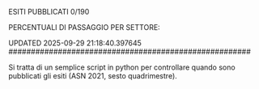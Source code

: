 ESITI PUBBLICATI 0/190 

PERCENTUALI DI PASSAGGIO PER SETTORE:

UPDATED 2025-09-29 21:18:40.397645
###################################################### 

Si tratta di un semplice script in python per controllare quando sono pubblicati gli esiti (ASN 2021, sesto quadrimestre).

